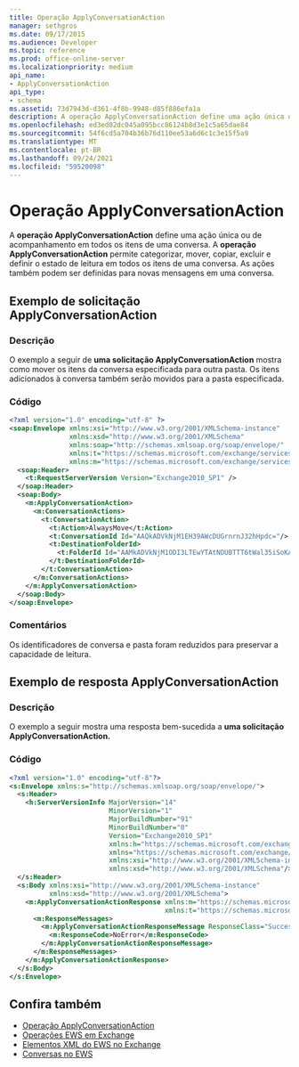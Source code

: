 ```yaml
---
title: Operação ApplyConversationAction
manager: sethgros
ms.date: 09/17/2015
ms.audience: Developer
ms.topic: reference
ms.prod: office-online-server
ms.localizationpriority: medium
api_name:
- ApplyConversationAction
api_type:
- schema
ms.assetid: 73d7943d-d361-4f8b-9948-d85f886efa1a
description: A operação ApplyConversationAction define uma ação única ou de acompanhamento em todos os itens de uma conversa. A operação ApplyConversationAction permite categorizar, mover, copiar, excluir e definir o estado de leitura em todos os itens de uma conversa. As ações também podem ser definidas para novas mensagens em uma conversa.
ms.openlocfilehash: ed3ed02dc045a095bcc86124b8d3e1c5a65dae84
ms.sourcegitcommit: 54f6cd5a704b36b76d110ee53a6d6c1c3e15f5a9
ms.translationtype: MT
ms.contentlocale: pt-BR
ms.lasthandoff: 09/24/2021
ms.locfileid: "59520098"
---
```

# <a name="applyconversationaction-operation"></a>Operação ApplyConversationAction

A **operação ApplyConversationAction** define uma ação única ou de acompanhamento em todos os itens de uma conversa. A **operação ApplyConversationAction** permite categorizar, mover, copiar, excluir e definir o estado de leitura em todos os itens de uma conversa. As ações também podem ser definidas para novas mensagens em uma conversa. 
  
## <a name="applyconversationaction-request-example"></a>Exemplo de solicitação ApplyConversationAction

### <a name="description"></a>Descrição

O exemplo a seguir de **uma solicitação ApplyConversationAction** mostra como mover os itens da conversa especificada para outra pasta. Os itens adicionados à conversa também serão movidos para a pasta especificada. 
  
### <a name="code"></a>Código

```XML
<?xml version="1.0" encoding="utf-8" ?>
<soap:Envelope xmlns:xsi="http://www.w3.org/2001/XMLSchema-instance"
               xmlns:xsd="http://www.w3.org/2001/XMLSchema"
               xmlns:soap="http://schemas.xmlsoap.org/soap/envelope/"
               xmlns:t="https://schemas.microsoft.com/exchange/services/2006/types"
               xmlns:m="https://schemas.microsoft.com/exchange/services/2006/messages">
  <soap:Header>
    <t:RequestServerVersion Version="Exchange2010_SP1" />
  </soap:Header>
  <soap:Body>
    <m:ApplyConversationAction>
      <m:ConversationActions>
        <t:ConversationAction>
          <t:Action>AlwaysMove</t:Action>
          <t:ConversationId Id="AAQkADVkNjM1EH39AWcDUGrnrnJ32hHpdc="/>
          <t:DestinationFolderId>
            <t:FolderId Id="AAMkADVkNjM1ODI3LTEwYTAtNDUBTTT6tWal35iSoKAAAABZZWAAA="/>
          </t:DestinationFolderId>
        </t:ConversationAction>
      </m:ConversationActions>
    </m:ApplyConversationAction>
  </soap:Body>
</soap:Envelope>
```

### <a name="remarks"></a>Comentários

Os identificadores de conversa e pasta foram reduzidos para preservar a capacidade de leitura.
  
## <a name="applyconversationaction-response-example"></a>Exemplo de resposta ApplyConversationAction

### <a name="description"></a>Descrição

O exemplo a seguir mostra uma resposta bem-sucedida a **uma solicitação ApplyConversationAction.** 
  
### <a name="code"></a>Código

```XML
<?xml version="1.0" encoding="utf-8"?>
<s:Envelope xmlns:s="http://schemas.xmlsoap.org/soap/envelope/">
  <s:Header>
    <h:ServerVersionInfo MajorVersion="14" 
                         MinorVersion="1" 
                         MajorBuildNumber="91" 
                         MinorBuildNumber="0" 
                         Version="Exchange2010_SP1" 
                         xmlns:h="https://schemas.microsoft.com/exchange/services/2006/types" 
                         xmlns="https://schemas.microsoft.com/exchange/services/2006/types" 
                         xmlns:xsi="http://www.w3.org/2001/XMLSchema-instance" 
                         xmlns:xsd="http://www.w3.org/2001/XMLSchema"/>
  </s:Header>
  <s:Body xmlns:xsi="http://www.w3.org/2001/XMLSchema-instance" 
          xmlns:xsd="http://www.w3.org/2001/XMLSchema">
    <m:ApplyConversationActionResponse xmlns:m="https://schemas.microsoft.com/exchange/services/2006/messages" 
                                       xmlns:t="https://schemas.microsoft.com/exchange/services/2006/types">
      <m:ResponseMessages>
        <m:ApplyConversationActionResponseMessage ResponseClass="Success">
          <m:ResponseCode>NoError</m:ResponseCode>
        </m:ApplyConversationActionResponseMessage>
      </m:ResponseMessages>
    </m:ApplyConversationActionResponse>
  </s:Body>
</s:Envelope>
```

## <a name="see-also"></a>Confira também

- [Operação ApplyConversationAction](applyconversationaction-operation.md)
- [Operações EWS em Exchange](ews-operations-in-exchange.md)
- [Elementos XML do EWS no Exchange](ews-xml-elements-in-exchange.md)
- [Conversas no EWS](https://msdn.microsoft.com/library/91e64629-db6c-4c94-9dcb-d386232e8467%28Office.15%29.aspx)

